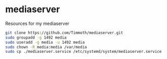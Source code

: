 # mediaserver
Resources for my mediaserver

```bash
git clone https://github.com/Timmoth/mediaserver.git
sudo groupadd -g 1492 media
sudo useradd -g media -u 1492 media
sudo chown -R media:media /var/media
sudo cp ./mediaserver.service /etc/systemd/system/mediaserver.service
```
